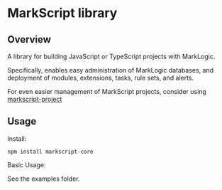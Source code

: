 MarkScript library
==

Overview
--

A library for building JavaScript or TypeScript projects with MarkLogic.

Specifically, enables easy administration of MarkLogic databases, and deployment of modules, extensions, tasks, rule sets, and alerts.

For even easier management of MarkScript projects, consider using [markscript-project](https://github.com/christyharagan/markscript-project)

Usage
--

Install:
```
npm install markscript-core
```

Basic Usage:

See the examples folder.
